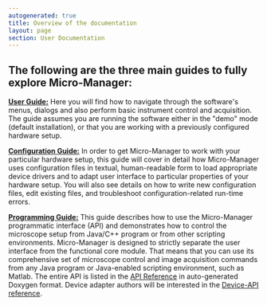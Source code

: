 ```yaml
---
autogenerated: true
title: Overview of the documentation
layout: page
section: User Documentation
---
```


## The following are the three main guides to fully explore Micro-Manager:


 **[User Guide:](Micro-Manager_User's_Guide "wikilink")**
Here you will find how to navigate through the software's menus, dialogs
and also perform basic instrument control and acquisition. The guide
assumes you are running the software either in the "demo" mode (default
installation), or that you are working with a previously configured
hardware setup.

**[Configuration Guide:](Micro-Manager_Configuration_Guide "wikilink")**
In order to get Micro-Manager to work with your particular hardware
setup, this guide will cover in detail how Micro-Manager uses
configuration files in textual, human-readable form to load appropriate
device drivers and to adapt user interface to particular properties of
your hardware setup. You will also see details on how to write new
configuration files, edit existing files, and troubleshoot
configuration-related run-time errors.

**[Programming Guide:](Micro-Manager_Programming_Guide "wikilink")**
This guide describes how to use the Micro-Manager programmatic interface
(API) and demonstrates how to control the microscope setup from Java/C++
program or from other scripting environments. Micro-Manager is designed
to strictly separate the user interface from the functional core module.
That means that you can use its comprehensive set of microscope control
and image acquisition commands from any Java program or Java-enabled
scripting environment, such as Matlab. The entire API is listed in the
[API
Reference](https://valelab.ucsf.edu/~MM/doc/mmcorej/mmcorej/CMMCore.html)
in auto-generated Doxygen format. Device adapter authors will be
interested in the [Device-API
reference](https://valelab.ucsf.edu/~MM/doc/MMDevice/html/class_m_m_1_1_device.html).

